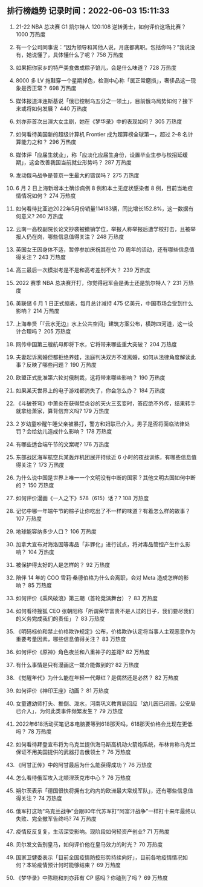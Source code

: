 
## 排行榜趋势 记录时间：2022-06-03 15:11:33
  
  1. 21-22 NBA 总决赛 G1 凯尔特人 120:108 逆转勇士，如何评价这场比赛？ 1000 万热度
    
  2. 有一个公司同事说：“因为领导和其他人说，月底都离职。包括你吗？”我说没有，她说懂了，具体懂什么了呢？ 758 万热度
    
  3. 如果把你家乡的特产美食做成粽子馅儿，会是什么味道？ 728 万热度
    
  4. 8000 多 LV 拖鞋穿一个星期掉色，检测中心称「属正常磨损」，奢侈品这一现象是否正常？ 698 万热度
    
  5. 媒体报道泽连斯基说「俄已控制乌五分之一领土」，目前俄乌局势如何？接下来或将如何发展？ 440 万热度
    
  6. 刘亦菲首次出演大女主剧，她在《梦华录》中的表现如何？ 305 万热度
    
  7. 如何看待美国新的超级计算机 Frontier 成为超算榜全球第一，超过 2–8 名计算能力之和？ 296 万热度
    
  8. 媒体评「应届生就业」，称「应淡化应届生身份，设置毕业生参与校招延缓期」，这会改善我国当前就业形势吗？ 287 万热度
    
  9. 发动俄乌战争是普京一生最大的错误吗？ 275 万热度
    
  10. 6 月 2 日上海新增本土确诊病例 8 例和本土无症状感染者 8 例，目前当地疫情情况如何？ 274 万热度
    
  11. 如何看待比亚迪2022年5月份销量114183辆，同比增长152.8%，这一数据有何意义? 260 万热度
    
  12. 云南一高校副院长论文抄袭被撤销学位，举报人称举报后遭学校打击，且被举报人仍在岗，哪些信息值得关注？ 248 万热度
    
  13. 英国女王因身体不适，暂停参加庆祝其在位 70 周年的活动，还有哪些信息值得关注？ 243 万热度
    
  14. 高三最后一次模拟考是不是和高考差别不大？ 239 万热度
    
  15. 2022 赛季 NBA 总决赛开打，你觉得冠军会是勇士还是凯尔特人？ 231 万热度
    
  16. 美联储 6 月 1 日正式缩表，每月总计减持 475 亿美元，中国市场会受到什么影响？ 214 万热度
    
  17. 上海奉贤「『云水无边』水上公共空间」建筑方案公布，横跨四河道，这一设计合理吗？ 205 万热度
    
  18. 网传中国第三艘航母即将下水，它将带来哪些重大突破？ 204 万热度
    
  19. 夫妻起诉离婚但都拒绝养娃，法庭判决双方不准离婚，如何从法律角度解读此事？反映了哪些问题？ 190 万热度
    
  20. 欧盟正式批准第六轮对俄制裁，这将带来哪些影响？ 190 万热度
    
  21. 如果某天世界上的电子游戏都消失了，你会怎么办？ 184 万热度
    
  22. 《斗破苍穹》中萧炎在获得焚炎谷的天火三玄变时，答应绝不外传，结果转手就拿给萧家，算背信弃义吗? 179 万热度
    
  23. 2 岁幼童吵醒午睡父亲被暴打，警方和妇联已介入，男子是否将面临法律处罚？会给幼儿造成什么影响？ 178 万热度
    
  24. 有哪些适合端午节的文案呢? 176 万热度
    
  25. 东部战区海军航空兵某轰炸机团展开持续近 6 小时的夜战训练，有哪些信息值得关注？ 173 万热度
    
  26. 为什么说中国是世界上唯一一个文明没有中断的国家？其他文明古国如何中断的？ 150 万热度
    
  27. 如何评价漫画《一人之下》578（615）话？? 108 万热度
    
  28. 记忆中哪一年端午节的粽子让你吃出了不一样的味道？有着怎么样的故事？ 107 万热度
    
  29. 地球能容纳多少人口？ 106 万热度
    
  30. 加拿大宣布对海洛因等毒品「非罪化」进行试点，将对毒品管控产生什么影响？ 104 万热度
    
  31. 被保护得太好的人是怎样的？ 92 万热度
    
  32. 陪伴 14 年的 COO 雪莉·桑德伯格为什么会离职，会对 Meta 造成怎样的影响？ 85 万热度
    
  33. 如何评价《乘风破浪》第三期（首轮竞演舞台）？ 83 万热度
    
  34. 如何看待搜狐 CEO 张朝阳称「所谓荣华富贵不是人过的日子，我们要尽我们的义务完成我们的责任」？ 83 万热度
    
  35. 《明码标价和禁止价格欺诈规定》公布，价格欺诈认定将当事人主观恶意作为重要考量因素，哪些信息值得关注？ 83 万热度
    
  36. 如何评价《原神》角色夜兰和八重神子的差距? 82 万热度
    
  37. 有什么事情是只有漫画这一媒介能做到的? 82 万热度
    
  38. 《觉醒年代》为什么能在年轻一代爆红？是偶然还是必然？ 82 万热度
    
  39. 如何评价《神印王座》动画？ 81 万热度
    
  40. 女童遭幼师打头、推倒、泼水，河南巩义教育局回应「幼儿园已闭园，公安局已介入」，为何此类事件频繁发生？ 79 万热度
    
  41. 2022年618活动买笔记本电脑要等到618那天吗，618那天价格会比现在更低吗？ 78 万热度
    
  42. 如何看待拜登宣布将为乌克兰提供海马斯高机动火箭炮系统，布林肯称乌克兰保证不用美国提供的武器打击俄领土？ 76 万热度
    
  43. 《阿甘正传》中的阿甘最后为什么能获得成功？ 76 万热度
    
  44. 怎么看待俄军攻入北顿涅茨克市中心？ 76 万热度
    
  45. 朔尔茨表示「德国很快将拥有北约内的欧洲最大常规军队」，还有哪些信息值得关注？ 74 万热度
    
  46. 俄军打这场“乌克兰战争”会跟80年代苏军打“阿富汗战争”一样打十来年最终以失败、完全撤军告终吗? 74 万热度
    
  47. 疫情反反复复，生活深受影响。现阶段如何轻资产创业? 71 万热度
    
  48. 贝尔发文告别皇马，如何评价他在皇马效力的时光？ 70 万热度
    
  49. 国家卫健委表示「目前全国疫情防控形势持续向好」，目前各地疫情情况如何？本轮疫情预计何时能够结束？ 69 万热度
    
  50. 《梦华录》中陈晓和刘亦菲有 CP 感吗？你磕到了吗？ 69 万热度
    
